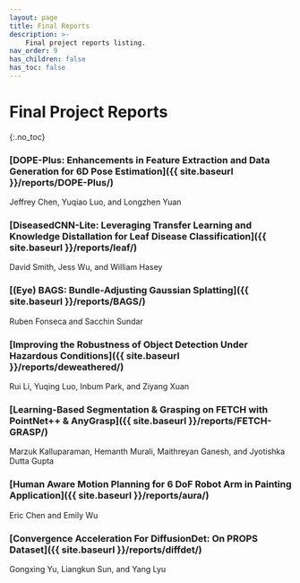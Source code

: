 ```yaml
---
layout: page
title: Final Reports
description: >-
    Final project reports listing.
nav_order: 9
has_children: false
has_toc: false
---
```


# Final Project Reports
{:.no_toc}


### [DOPE-Plus: Enhancements in Feature Extraction and Data Generation for 6D Pose Estimation]({{ site.baseurl }}/reports/DOPE-Plus/)
Jeffrey Chen, Yuqiao Luo, and Longzhen Yuan

### [DiseasedCNN-Lite: Leveraging Transfer Learning and Knowledge Distallation for Leaf Disease Classification]({{ site.baseurl }}/reports/leaf/)
David Smith, Jess Wu, and William Hasey

### [(Eye) BAGS: Bundle-Adjusting Gaussian Splatting]({{ site.baseurl }}/reports/BAGS/)
Ruben Fonseca and Sacchin Sundar

### [Improving the Robustness of Object Detection Under Hazardous Conditions]({{ site.baseurl }}/reports/deweathered/)
Rui Li, Yuqing Luo, Inbum Park, and Ziyang Xuan

### [Learning-Based Segmentation & Grasping on FETCH with PointNet++ & AnyGrasp]({{ site.baseurl }}/reports/FETCH-GRASP/)
Marzuk Kalluparaman, Hemanth Murali, Maithreyan Ganesh, and Jyotishka Dutta Gupta

### [Human Aware Motion Planning for 6 DoF Robot Arm in Painting Application]({{ site.baseurl }}/reports/aura/)
Eric Chen and Emily Wu

### [Convergence Acceleration For DiffusionDet: On PROPS Dataset]({{ site.baseurl }}/reports/diffdet/)
Gongxing Yu, Liangkun Sun, and Yang Lyu

